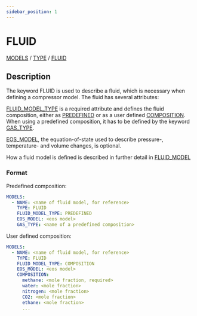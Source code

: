 ```yaml
---
sidebar_position: 1
---
```

# FLUID

[MODELS](/about/references/keywords_tree/MODELS/index.md) /
[TYPE](/about/references/keywords_tree/MODELS/TYPE/index.md) /
[FLUID](/about/references/keywords_tree/MODELS/TYPE/FLUID/index.md)

## Description
The keyword FLUID is used to describe a fluid, which is necessary when defining a compressor model. 
The fluid has several attributes:

[FLUID_MODEL_TYPE](/about/references/keywords_tree/MODELS/TYPE/FLUID/FLUID_MODEL_TYPE/index.md) is a required attribute and defines the fluid composition, either as [PREDEFINED](/about/references/keywords_tree/MODELS/TYPE/FLUID/FLUID_MODEL_TYPE/PREDEFINED/index.md) 
or as a user defined [COMPOSITION](/about/references/keywords_tree/MODELS/TYPE/FLUID/FLUID_MODEL_TYPE/COMPOSITION/index.md). When using a predefined composition, it has to be defined by the keyword 
[GAS_TYPE](/about/references/keywords_tree/MODELS/TYPE/FLUID/EOS_MODEL/GAS_TYPE/index.md). 

[EOS_MODEL](/about/references/keywords_tree/MODELS/TYPE/FLUID/EOS_MODEL/index.md), the equation-of-state used to describe pressure-, temperature- and volume changes, 
is optional.

How a fluid model is defined is 
described in further detail in [FLUID_MODEL](/about/references/keywords/FLUID_MODEL.md)

### Format
Predefined composition:

~~~~~~~~yaml
MODELS:
  - NAME: <name of fluid model, for reference>
    TYPE: FLUID
    FLUID_MODEL_TYPE: PREDEFINED
    EOS_MODEL: <eos model>
    GAS_TYPE: <name of a predefined composition>
~~~~~~~~

User defined composition:
~~~~~~~~yaml
MODELS:
  - NAME: <name of fluid model, for reference>
    TYPE: FLUID
    FLUID_MODEL_TYPE: COMPOSITION
    EOS_MODEL: <eos model>
    COMPOSITION:
      methane: <mole fraction, required>
      water: <mole fraction>
      nitrogen: <mole fraction>
      CO2: <mole fraction>
      ethane: <mole fraction>
      ...
~~~~~~~~



